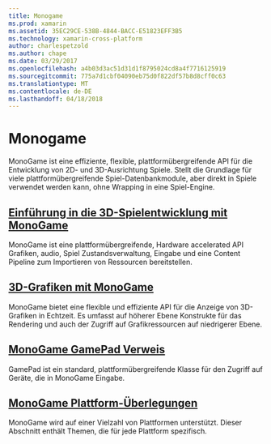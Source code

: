 ```yaml
---
title: Monogame
ms.prod: xamarin
ms.assetid: 35EC29CE-538B-4844-BACC-E51823EFF3B5
ms.technology: xamarin-cross-platform
author: charlespetzold
ms.author: chape
ms.date: 03/29/2017
ms.openlocfilehash: a4b03d3ac51d31d1f8795024cd8a4f7716125919
ms.sourcegitcommit: 775a7d1cbf04090eb75d0f822df57b8d8cff0c63
ms.translationtype: MT
ms.contentlocale: de-DE
ms.lasthandoff: 04/18/2018
---
```

# <a name="monogame"></a>Monogame

MonoGame ist eine effiziente, flexible, plattformübergreifende API für die Entwicklung von 2D- und 3D-Ausrichtung Spiele. Stellt die Grundlage für viele plattformübergreifende Spiel-Datenbankmodule, aber direkt in Spiele verwendet werden kann, ohne Wrapping in eine Spiel-Engine.

## <a name="introduction-to-game-development-with-monogamegraphics-gamesmonogameintroductionindexmd"></a>[Einführung in die 3D-Spielentwicklung mit MonoGame](~/graphics-games/monogame/introduction/index.md)

MonoGame ist eine plattformübergreifende, Hardware accelerated API Grafiken, audio, Spiel Zustandsverwaltung, Eingabe und eine Content Pipeline zum Importieren von Ressourcen bereitstellen.

## <a name="3d-graphics-with-monogamegraphics-gamesmonogame3dindexmd"></a>[3D-Grafiken mit MonoGame](~/graphics-games/monogame/3d/index.md)

MonoGame bietet eine flexible und effiziente API für die Anzeige von 3D-Grafiken in Echtzeit. Es umfasst auf höherer Ebene Konstrukte für das Rendering und auch der Zugriff auf Grafikressourcen auf niedrigerer Ebene.

## <a name="monogame-gamepad-referencegraphics-gamesmonogameinputmd"></a>[MonoGame GamePad Verweis](~/graphics-games/monogame/input.md)

GamePad ist ein standard, plattformübergreifende Klasse für den Zugriff auf Geräte, die in MonoGame Eingabe.

## <a name="monogame-platform-specific-considerationsgraphics-gamesmonogameplatformsindexmd"></a>[MonoGame Plattform-Überlegungen](~/graphics-games/monogame/platforms/index.md)

MonoGame wird auf einer Vielzahl von Plattformen unterstützt. Dieser Abschnitt enthält Themen, die für jede Plattform spezifisch.

